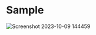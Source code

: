 # Sample
![Screenshot 2023-10-09 144459](https://github.com/SyandanaQ/Sample/assets/112553120/0823fb69-b5a6-438e-87ee-f8f0c018bf5c)
